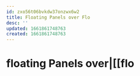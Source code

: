 ```yaml
---
id: zxo56t06bvkdw37onzwx6w2
title: Floating Panels over Flo
desc: ''
updated: 1661861748763
created: 1661861748763
---
```


# floating Panels over|[[flo

